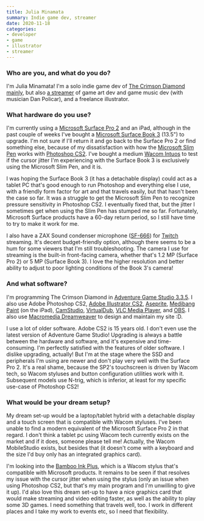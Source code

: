 ```yaml
---
title: Julia Minamata
summary: Indie game dev, streamer 
date: 2020-11-18
categories:
- developer 
- game
- illustrator
- streamer
---
```


### Who are you, and what do you do?

I'm Julia Minamata! I'm a solo indie game dev of [The Crimson Diamond mainly][the-crimson-diamond], but also [a streamer](https://www.twitch.tv/a_maplemystery "Julia's Twitch account.") of game art dev and game music dev (with musician Dan Policar), and a freelance illustrator.

### What hardware do you use?

I'm currently using a [Microsoft Surface Pro 2][surface-pro-2] and an iPad, although in the past couple of weeks I've bought a [Microsoft Surface Book 3][surface-pro-3] (13.5") to upgrade. I'm not sure if I'll return it and go back to the Surface Pro 2 or find something else, because of my dissatisfaction with how the [Microsoft Slim Pen][surface-slim-pen] works with [Photoshop CS2][photoshop]. I've bought a medium [Wacom Intuos][intuos] to test if the cursor jitter I'm experiencing with the Surface Book 3 is exclusively using the Microsoft Slim Pen, and it is.

I was hoping the Surface Book 3 (it has a detachable display) could act as a tablet PC that's good enough to run Photoshop and everything else I use, with a friendly form factor for art and that travels easily, but that hasn't been the case so far. It was a struggle to get the Microsoft Slim Pen to recognize pressure sensitivity in Photoshop CS2. I eventually fixed that, but the jitter I sometimes get when using the Slim Pen has stumped me so far. Fortunately, Microsoft Surface products have a 60-day return period, so I still have time to try to make it work for me.

I also have a ZAX Sound condenser microphone ([SF-666][]) for [Twitch][] streaming. It's decent budget-friendly option, although there seems to be a hum for some viewers that I'm still troubleshooting. The camera I use for streaming is the built-in front-facing camera, whether that's 1.2 MP (Surface Pro 2) or 5 MP (Surface Book 3). I love the higher resolution and better ability to adjust to poor lighting conditions of the Book 3's camera!

### And what software?

I'm programming The Crimson Diamond in [Adventure Game Studio 3.3.5][adventure-game-studio]. I also use Adobe Photoshop CS2, [Adobe Illustrator CS2][illustrator], [Aseprite][], [Medibang Paint][medibang-paint-ios] (on the iPad), [CamStudio][], [VirtualDub][], [VLC Media Player][vlc], and [OBS][obs-studio]. I also use [Macromedia Dreamweaver][dreamweaver] to design and maintain my site :D.

I use a lot of older software. Adobe CS2 is 15 years old. I don't even use the latest version of Adventure Game Studio! Upgrading is always a battle between the hardware and software, and it's expensive and time-consuming. I'm perfectly satisfied with the features of older software. I dislike upgrading, actually! But I'm at the stage where the SSD and peripherals I'm using are newer and don't play very well with the Surface Pro 2. It's a real shame, because the SP2's touchscreen is driven by Wacom tech, so Wacom styluses and button configuration utilities work with it. Subsequent models use N-trig, which is inferior, at least for my specific use-case of Photoshop CS2!

### What would be your dream setup?

My dream set-up would be a laptop/tablet hybrid with a detachable display and a touch screen that is compatible with Wacom styluses. I've been unable to find a modern equivalent of the Microsoft Surface Pro 2 in that regard. I don't think a tablet pc using Wacom tech currently exists on the market and if it does, someone please tell me! Actually, the Wacom MobileStudio exists, but besides that (it doesn't come with a keyboard and the size I'd buy only has an integrated graphics card).

I'm looking into the [Bamboo Ink Plus][bamboo-ink-plus], which is a Wacom stylus that's compatible with Microsoft products. It remains to be seen if that resolves my issue with the cursor jitter when using the stylus (only an issue when using Photoshop CS2, but that's my main program and I'm unwilling to give it up). I'd also love this dream set-up to have a nice graphics card that would make streaming and video editing faster, as well as the ability to play some 3D games. I need something that travels well, too. I work in different places and I take my work to events etc, so I need that flexibility.

[adventure-game-studio]: https://www.adventuregamestudio.co.uk/ "A GUI for creating point-and-click games."
[aseprite]: https://www.aseprite.org/ "A pixel editor and animation tool."
[bamboo-ink-plus]: https://www.wacom.com/en-us/products/stylus/bamboo-ink-plus "A digital stylus for Windows."
[camstudio]: https://en.wikipedia.org/wiki/CamStudio "Streaming software for Windows."
[dreamweaver]: https://www.adobe.com/products/dreamweaver.html "A WYSIWYG editor."
[illustrator]: https://www.adobe.com/products/illustrator.html "A vector graphics editor."
[intuos]: https://www.wacom.com/en-us/products/pen-tablets/intuos "A pen tablet."
[medibang-paint-ios]: https://apps.apple.com/au/app/medibang-paint-for-ipad/id1003588804 "A painting app."
[obs-studio]: https://obsproject.com/ "Video recording and streaming software."
[photoshop]: https://www.adobe.com/products/photoshop.html "A bitmap image editor."
[sf-666]: https://zaxsound.com/product/sf-666-multimedia-studio-wired-condenser-microphone-with-tripod-stand/ "A wired condenser microphone."
[surface-pro-2]: https://en.wikipedia.org/wiki/Surface_Pro_2 "A Windows 8 tablet."
[surface-pro-3]: https://en.wikipedia.org/wiki/Microsoft_Surface_Pro_3 "A 12 inch Windows 8.1 Pro tablet."
[surface-slim-pen]: https://www.microsoft.com/en-us/p/surface-slim-pen/8mn7mp9nqdlk "A stylus for Surface devices."
[the-crimson-diamond]: https://www.thecrimsondiamond.com/ "A mystery adventure game."
[twitch]: https://www.twitch.tv/ "A video broadcasting service."
[virtualdub]: http://www.virtualdub.org/ "A video capture and processing tool for Windows."
[vlc]: http://www.videolan.org/vlc/ "An open-source media player."
